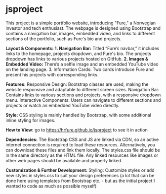 # jsproject
This project is a simple portfolio website, introducing "Fure," a Norwegian investor and tech enthusiast. The webpage is designed using Bootstrap and contains a navigation bar, images, embedded video, and links to different sections of the portfolio, such as Fure's bio and projects.

**Layout & Components:**
**1. Navigation Bar:**
Titled “Fure’s navbar,” it includes links to the homepage, projects dropdown, and Fure's bio. The projects dropdown has links to various projects hosted on GitHub.
**2. Images & Embedded Video:**
There’s a selfie image and an embedded YouTube video on the landing page.
3. Information Cards: Two cards introduce Fure and present his projects with corresponding links.

**Features:**
Responsive Design: Bootstrap classes are used, making the website responsive and adaptable to different screen sizes.
Navigation Bar: Contains links to various sections and projects, with a responsive dropdown menu.
Interactive Components: Users can navigate to different sections and projects or watch an embedded YouTube video directly.

**Style:**
CSS styling is mainly handled by Bootstrap, with some additional inline styling for images.

**How to View:**
go to https://hrfure.github.io/jsproject to see it in action

**Dependencies:**
The Bootstrap CSS and JS are linked via CDN, so an active internet connection is required to load these resources. Alternatively, you can download these files and link them locally.
The styles.css file should be in the same directory as the HTML file.
Any linked resources like images or other web pages should be available and properly linked.

**Customization & Further Development:**
Styling: Customize styles or add new styles in styles.css to suit your design preferences (a lot that can be done here using templates from Bootstrap etc. - but as the initial project I wanted to code as much as possible myself)







